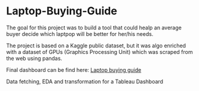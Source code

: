 # Laptop-Buying-Guide
The goal for this project was to build a tool that could healp an average buyer decide which laptpop will be better for her/his needs.

The project is based on a Kaggle public dataset, but it was algo enriched with a dataset of GPUs (Graphics Processing Unit) which was scraped from the web using pandas.

Final dashboard can be find here: [Laptop buying guide](https://public.tableau.com/views/LaptopBuyingGuide/BYBRAND?:language=en-US&:display_count=n&:origin=viz_share_link) 

Data fetching, EDA and transformation for a Tableau Dashboard
